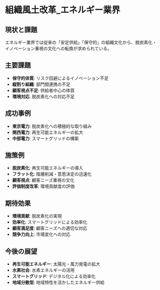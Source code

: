 # 組織風土改革_エネルギー業界

## 現状と課題
エネルギー業界では従来の「安定供給」「保守的」の組織文化から、脱炭素化・イノベーション重視の文化への転換が求められている。

## 主要課題
- **保守的体質**: リスク回避によるイノベーション不足
- **縦割り組織**: 部門間連携の不足
- **顧客視点不足**: 供給者中心の体質
- **環境対応**: 脱炭素化への対応不足

## 成功事例
- **東京電力**: 脱炭素化への積極的な取り組み
- **関西電力**: 再生可能エネルギーの拡大
- **中部電力**: スマートグリッドの構築

## 施策例
- **脱炭素化**: 再生可能エネルギーの導入
- **フラット化**: 階層削減・意思決定の迅速化
- **顧客視点**: 顧客ニーズ重視の文化
- **評価制度改革**: 環境貢献度の評価

## 期待効果
- **環境貢献**: 脱炭素化の実現
- **効率化**: スマートグリッドによる効率化
- **顧客満足度**: 顧客ニーズへの適切な対応
- **競争力向上**: 市場変化への対応

## 今後の展望
- **再生可能エネルギー**: 太陽光・風力発電の拡大
- **水素社会**: 水素エネルギーの活用
- **スマートグリッド**: デジタル化による効率化
- **地域分散型**: 地域特性を活かしたエネルギー供給 